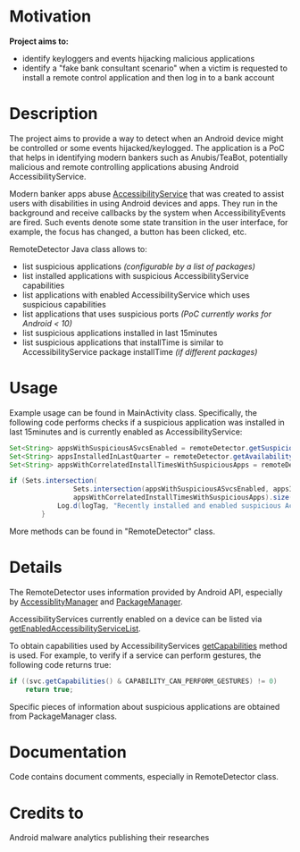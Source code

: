 # Motivation

**Project aims to:**
* identify keyloggers and events hijacking malicious applications
* identify a "fake bank consultant scenario" when a victim is requested to install a remote control application and then log in to a bank account


# Description
The project aims to provide a way to detect when an Android device might be controlled or some events hijacked/keylogged. The application is a PoC that helps in identifying modern bankers such as Anubis/TeaBot, potentially malicious and remote controlling applications abusing Android AccessibilityService.

Modern banker apps abuse [AccessibilityService](https://developer.android.com/reference/android/accessibilityservice/AccessibilityService) that was created to assist users with disabilities in using Android devices and apps. They run in the background and receive callbacks by the system when AccessibilityEvents are fired. Such events denote some state transition in the user interface, for example, the focus has changed, a button has been clicked, etc. 

RemoteDetector Java class allows to:
* list suspicious applications _(configurable by a list of packages)_
* list installed applications with suspicious AccessibilityService capabilities
* list applications with enabled AccessibilityService which uses suspicious capabilities
* list applications that uses suspicious ports _(PoC currently works for Android < 10)_
* list suspicious applications installed in last 15minutes 
* list suspicious applications that installTime is similar to AccessibilityService package installTime _(if different packages)_

# Usage

Example usage can be found in MainActivity class.
Specifically, the following code performs checks if a suspicious application was installed in last 15minutes and is currently enabled as AccessibilityService:

```java
Set<String> appsWithSuspiciousASvcsEnabled = remoteDetector.getSuspiciousAccessibilityServicesEnabled();
Set<String> appsInstalledInLastQuarter = remoteDetector.getAvailabilityServicesInstalledInLastQuarter();
Set<String> appsWithCorrelatedInstallTimesWithSuspiciousApps = remoteDetector.getAppsWithCorrelatedInstallTimesWithSuspiciousApps();

if (Sets.intersection(
                Sets.intersection(appsWithSuspiciousASvcsEnabled, appsInstalledInLastQuarter),
                appsWithCorrelatedInstallTimesWithSuspiciousApps).size() > 0) {
            Log.d(logTag, "Recently installed and enabled suspicious AccessibilityService!");
        }
```

More methods can be found in "RemoteDetector" class.

# Details

The RemoteDetector uses information provided by Android API, especially by [AccessiblityManager](https://developer.android.com/reference/android/view/accessibility/AccessibilityManager) and [PackageManager](https://developer.android.com/reference/android/content/pm/PackageManager).

AccessibilityServices currently enabled on a device can be listed via [getEnabledAccessibilityServiceList](https://developer.android.com/reference/android/view/accessibility/AccessibilityManager#getEnabledAccessibilityServiceList(int)).

To obtain capabilities used by AccessibilityServices [getCapabilities](https://developer.android.com/reference/android/accessibilityservice/AccessibilityServiceInfo#getCapabilities()) method is used. For example, to verify if a service can perform gestures, the following code returns true:

```java
if ((svc.getCapabilities() & CAPABILITY_CAN_PERFORM_GESTURES) != 0)
    return true;
```

Specific pieces of information about suspicious applications are obtained from PackageManager class.

# Documentation
Code contains document comments, especially in RemoteDetector class. 

# Credits to
Android malware analytics publishing their researches
